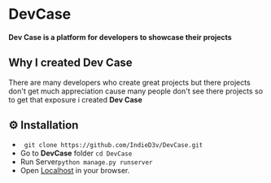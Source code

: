 # DevCase
#### Dev Case is a platform for developers to showcase their projects

## Why I created Dev Case
There are many developers who create great projects but there projects don't get much appreciation cause many people don't see there projects so to get that exposure i created __Dev Case__

## ⚙️ Installation
- ` git clone https://github.com/IndieD3v/DevCase.git`
- Go to __DevCase__ folder `cd DevCase`
- Run Server`python manage.py runserver`
- Open [Localhost](http://127.0.0.1:8000/home) in your browser.



